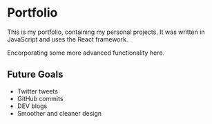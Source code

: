 # Portfolio

This is my portfolio, containing my personal projects. It was written in JavaScript and uses the React framework.

Encorporating some more advanced functionality here.

## Future Goals

- Twitter tweets
- GitHub commits
- DEV blogs
- Smoother and cleaner design
